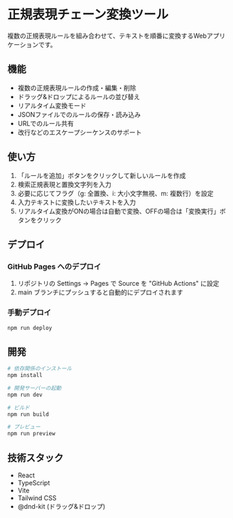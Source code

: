 # 正規表現チェーン変換ツール

複数の正規表現ルールを組み合わせて、テキストを順番に変換するWebアプリケーションです。

## 機能

- 複数の正規表現ルールの作成・編集・削除
- ドラッグ&ドロップによるルールの並び替え
- リアルタイム変換モード
- JSONファイルでのルールの保存・読み込み
- URLでのルール共有
- 改行などのエスケープシーケンスのサポート

## 使い方

1. 「ルールを追加」ボタンをクリックして新しいルールを作成
2. 検索正規表現と置換文字列を入力
3. 必要に応じてフラグ（g: 全置換、i: 大小文字無視、m: 複数行）を設定
4. 入力テキストに変換したいテキストを入力
5. リアルタイム変換がONの場合は自動で変換、OFFの場合は「変換実行」ボタンをクリック

## デプロイ

### GitHub Pages へのデプロイ

1. リポジトリの Settings → Pages で Source を "GitHub Actions" に設定
2. main ブランチにプッシュすると自動的にデプロイされます

### 手動デプロイ

```bash
npm run deploy
```

## 開発

```bash
# 依存関係のインストール
npm install

# 開発サーバーの起動
npm run dev

# ビルド
npm run build

# プレビュー
npm run preview
```

## 技術スタック

- React
- TypeScript
- Vite
- Tailwind CSS
- @dnd-kit (ドラッグ&ドロップ)